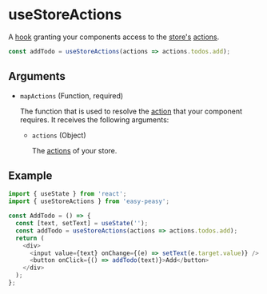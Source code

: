 # useStoreActions

A [hook](https://reactjs.org/docs/hooks-intro.html) granting your components access to the [store's](/docs/api/store.html) [actions](/docs/api/action.html).

```javascript
const addTodo = useStoreActions(actions => actions.todos.add);
```

## Arguments

  - `mapActions` (Function, required)

    The function that is used to resolve the [action](/docs/api/action.html) that your component requires. It receives the following arguments:

    - `actions` (Object)

      The [actions](/docs/api/action.html) of your store.

## Example

```javascript
import { useState } from 'react';
import { useStoreActions } from 'easy-peasy';

const AddTodo = () => {
  const [text, setText] = useState('');
  const addTodo = useStoreActions(actions => actions.todos.add);
  return (
    <div>
      <input value={text} onChange={(e) => setText(e.target.value)} />
      <button onClick={() => addTodo(text)}>Add</button>
    </div>
  );
};
```
